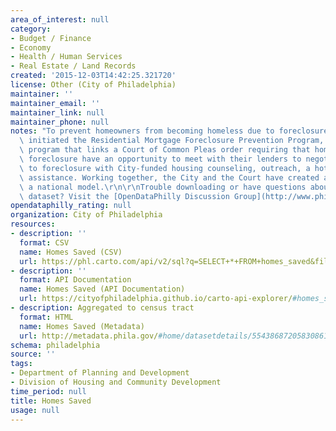 ```yaml
---
area_of_interest: null
category:
- Budget / Finance
- Economy
- Health / Human Services
- Real Estate / Land Records
created: '2015-12-03T14:42:25.321720'
license: Other (City of Philadelphia)
maintainer: ''
maintainer_email: ''
maintainer_link: null
maintainer_phone: null
notes: "To prevent homeowners from becoming homeless due to foreclosure, the City\
  \ initiated the Residential Mortgage Foreclosure Prevention Program, an innovative\
  \ program that links a Court of Common Pleas order requiring that homeowners facing\
  \ foreclosure have an opportunity to meet with their lenders to negotiate an alternative\
  \ to foreclosure with City-funded housing counseling, outreach, a hotline and legal\
  \ assistance. Working together, the City and the Court have created and implemented\
  \ a national model.\r\n\r\nTrouble downloading or have questions about this City\
  \ dataset? Visit the [OpenDataPhilly Discussion Group](http://www.phila.gov/data/discuss/)"
opendataphilly_rating: null
organization: City of Philadelphia
resources:
- description: ''
  format: CSV
  name: Homes Saved (CSV)
  url: https://phl.carto.com/api/v2/sql?q=SELECT+*+FROM+homes_saved&filename=homes_saved&format=csv&skipfields=cartodb_id,the_geom,the_geom_webmercator
- description: ''
  format: API Documentation
  name: Homes Saved (API Documentation)
  url: https://cityofphiladelphia.github.io/carto-api-explorer/#homes_saved
- description: Aggregated to census tract
  format: HTML
  name: Homes Saved (Metadata)
  url: http://metadata.phila.gov/#home/datasetdetails/5543868720583086178c4f86/representationdetails/55438ad89b989a05172d0d8f/
schema: philadelphia
source: ''
tags:
- Department of Planning and Development
- Division of Housing and Community Development
time_period: null
title: Homes Saved
usage: null
---
```

